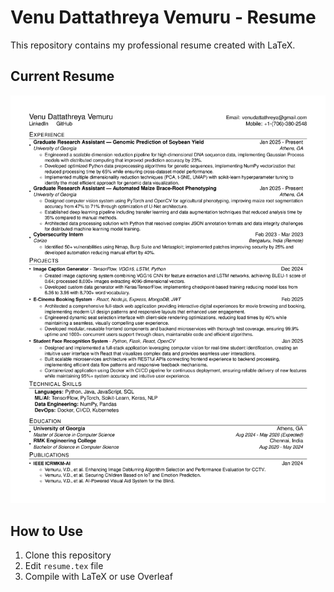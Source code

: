 # Venu Dattathreya Vemuru - Resume
This repository contains my professional resume created with LaTeX.
## Current Resume
![Resume](resume.png)
## How to Use
1. Clone this repository
2. Edit `resume.tex` file
3. Compile with LaTeX or use Overleaf

